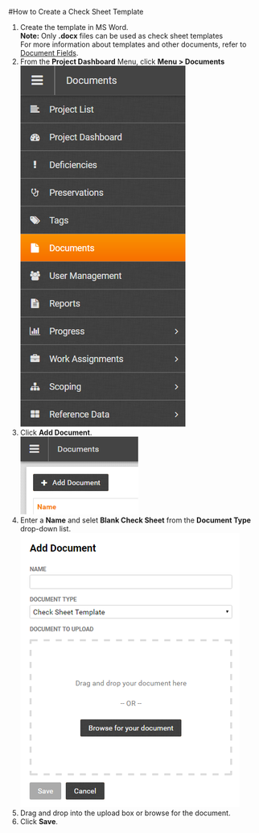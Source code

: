 #How to Create a Check Sheet Template
1. Create the template in MS Word.  
    **Note:** Only **.docx** files can be used as check sheet templates  
    For more information about templates and other documents, refer to [Document Fields](docfields.md).
1. From the **Project Dashboard** Menu, click **Menu > Documents**  
![Menu > Documents](images\MDocs.PNG)  
1. Click **Add Document**.  
![Add Document](images\Adddoc.png)
1. Enter a **Name** and selet **Blank Check Sheet** from the **Document Type** drop-down list.
![Add Document > Check Sheet Template](images\Addcstemp.png) 
1. Drag and drop into the upload box or browse for the document. 
1. Click **Save**.

